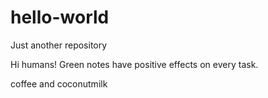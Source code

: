 # hello-world
Just another repository

Hi humans!
Green notes have positive effects on every task.

coffee and coconutmilk
